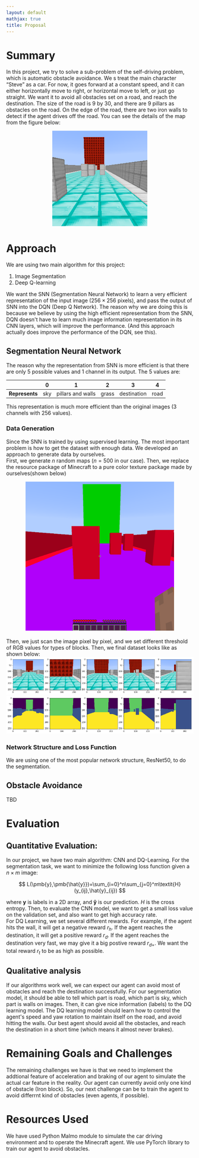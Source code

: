 ```yaml
---
layout: default
mathjax: true
title: Proposal
---
```

# Summary
In this project, we try to solve a sub-problem of the self-driving problem, which is automatic obstacle avoidance. We s treat the main character “Steve” as a car. For now, it goes forward at a constant speed, and it can either horizontally move to right, or horizontal move to left, or just go straight. We want it to avoid all obstacles set on a road, and reach the destination. The size of the road is 9 by 30, and there are 9 pillars as obstacles on the road. On the edge of the road, there are two iron walls to detect if the agent drives off the road. You can see the details of the map from the figure below:
<div style="text-align:center"><img src="figures/fig_2.png" /></div>

# Approach
We are using two main algorithm for this project:
1. Image Segmentation
2. Deep Q-learning 

We want the SNN (Segmentation Neural Network) to learn a very efficient representation of the input image ($256 \times 256$ pixels), and pass the output of SNN into the DQN (Deep Q Network). The reason why we are doing this is because we believe by using the high efficient representation from the SNN, DQN doesn't have to learn much image information representation in its CNN layers, which will improve the performance. (And this approach actually does improve the performance of the DQN, see this). 

## Segmentation Neural Network
The reason why the representation from SNN is more efficient is that there are only 5 possible values and 1 channel in its output. The 5 values are:

|                | 0   | 1                 | 2     | 3           | 4    |
| -------------- | --- | ----------------- | ----- | ----------- | ---- |
| **Represents** | sky | pillars and walls | grass | destination | road |

This representation is much more efficient than the original images (3 channels with 256 values).
### Data Generation
Since the SNN is trained by using supervised learning. The most important problem is how to get the dataset with enough data. We developed an approach to generate data by ourselves.<br>
First, we generate $n$ random maps ($n=500$ in our case). Then, we replace the resource package of Minecraft to a pure color texture package made by ourselves(shown below) 
<div style="text-align:center"><img src="figures/fig_3.png" width="400" height="400"/></div>

<br>
Then, we just scan the image pixel by pixel, and we set different threshold of RGB values for types of blocks. Then, we final dataset looks like as shown below:
<div style="text-align:center"><img src="figures/fig_4.png"/></div>
<div style="text-align:center"><img src="figures/fig_5.png"/></div>

### Network Structure and Loss Function
We are using one of the most popular network structure, ResNet50, to do the segmentation.


## Obstacle Avoidance
TBD
# Evaluation
## Quantitative Evaluation:
In our project, we have two main algorithm: CNN and DQ-Learning. For the segmentation task, we want to minimize the following loss function given a $n\times m$ image:<br>

$$
L(\pmb{y},\pmb{\hat{y}})=\sum_{i=0}^n\sum_{j=0}^m\textit{H}(y_{ij},\hat{y}_{ij})
$$

where $\pmb{y}$ is labels in a 2D array, and $\pmb{\hat{y}}$ is our prediction. $\textit{H}$ is the cross entropy. Then, to evaluate the CNN model, we want to get a small loss value on the validation set, and also want to get high accuracy rate.<br>
For DQ Learning, we set several different rewards. For example, if the agent hits the wall, it will get a negative reward $r_h$. If the agent reaches the destination, it will get a positive reward $r_d$. If the agent reaches the destination very fast, we may give it a big postive reward $r_{d+}$. We want the total reward $r_t$ to be as high as possible.
## Qualitative analysis
If our algorithms work well, we can expect our agent can avoid most of obstacles and reach the destination successfully. For our segmentation model, it should be able to tell which part is road, which part is sky, which part is walls on images. Then, it can give nice information (labels) to the DQ learning model. The DQ learning model should learn how to control the agent's speed and yaw rotation to maintain itself on the road, and avoid hitting the walls. Our best agent should avoid all the obstacles, and reach the destination in a short time (which means it almost never brakes).


# Remaining Goals and Challenges
The remaining challenges we have is that we need to implement the addtional feature of acceleration and braking of our agent to simulate the actual car feature in the reality. Our agent can currently avoid only one kind of obstacle (Iron block). So, our next challenge can be to train the agent to avoid differrnt kind of obstacles (even agents, if possible).

# Resources Used
We have used Python Malmo module to simulate the car driving environment and to operate the Minecraft agent. We use PyTorch library to train our agent to avoid obstacles.